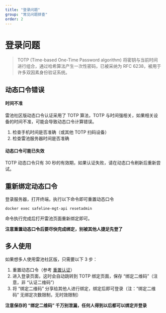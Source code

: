 ```yaml
---
title: "登录问题"
group: "常见问题排查"
order: 2
---
```


# 登录问题

> TOTP (Time-based One-Time Password algorithm) 将密钥与当前时间进行组合，通过哈希算法产生一次性密码，已被采纳为 RFC 6238，被用于许多双因素身份验证系统。

## 动态口令错误

#### 时间不准

雷池社区版动态口令认证采用了 TOTP 算法，TOTP 与时间强相关，如果相关设备的时间不准，可能会导致动态口令计算错误。

1. 检查手机时间是否准确（或其他 TOTP 扫码设备）
2. 检查雷池服务器时间是否准确

#### 动态口令可能已失效

TOTP 动态口令只有 30 秒的有效期，如果认证失败，请在动态口令刷新后重新尝试。

## 重新绑定动态口令

登录服务器，打开终端，执行以下命令即可重置动态口令

```
docker exec safeline-mgt-api resetadmin
```

命令执行完成后打开雷池页面重新绑定即可。

**注意重置动态口令后要尽快完成绑定，别被其他人捷足先登了**

## 多人使用

如果想多人使用雷池社区版，只需要以下 3 步：

1. 重置动态口令（参考 [重置认证](#重置认证)）
2. 进入登录页面，这时会自动跳转到 TOTP 绑定页面，保存 “绑定二维码”（注意，非 “认证二维码”）
3. 将 “绑定二维码” 分享给其他人进行绑定，绑定后即可登录（注：“绑定二维码” 无绑定次数限制，无时效限制）

**注意保存的 “绑定二维码” 千万别泄漏，任何人得到以后都可以绑定并登录**
